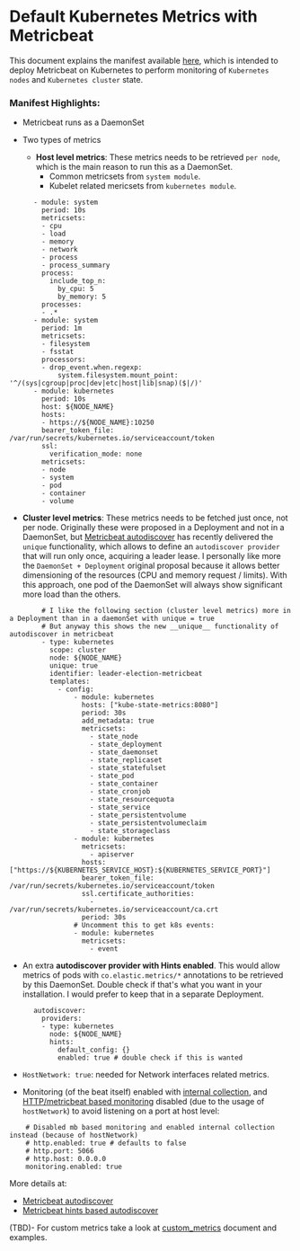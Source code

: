 # Default Kubernetes Metrics with Metricbeat

This document explains the manifest available [here](/resources/02_k8s_monitoring/10_kube-system_metrics_K8S.yaml), which is intended to deploy Metricbeat on Kubernetes to perform monitoring of `Kubernetes nodes` and `Kubernetes cluster` state.

### Manifest Highlights:

- Metricbeat runs as a DaemonSet

- Two types of metrics
  - __Host level metrics__: These metrics needs to be retrieved `per node`, which is the main reason to run this as a DaemonSet.
    - Common metricsets from `system module`.
    - Kubelet related mericsets from `kubernetes module`.

```
      - module: system
        period: 10s
        metricsets:
        - cpu
        - load
        - memory
        - network
        - process
        - process_summary
        process:
          include_top_n:
            by_cpu: 5
            by_memory: 5
        processes:
        - .*
      - module: system
        period: 1m
        metricsets:
        - filesystem
        - fsstat
        processors:
        - drop_event.when.regexp:
            system.filesystem.mount_point: '^/(sys|cgroup|proc|dev|etc|host|lib|snap)($|/)'
      - module: kubernetes
        period: 10s
        host: ${NODE_NAME}
        hosts:
        - https://${NODE_NAME}:10250
        bearer_token_file: /var/run/secrets/kubernetes.io/serviceaccount/token
        ssl:
          verification_mode: none
        metricsets:
        - node
        - system
        - pod
        - container
        - volume
```

  - __Cluster level metrics__: These metrics needs to be fetched just once, not per node. Originally these were proposed in a Deployment and not in a DaemonSet, but [Metricbeat autodiscover](https://www.elastic.co/guide/en/beats/metricbeat/current/configuration-autodiscover.html) has recently delivered the `unique` functionality, which allows to define an `autodiscover provider` that will run only once, acquiring a leader lease. I personally like more the `DaemonSet + Deployment` original proposal because it allows better dimensioning of the resources (CPU and memory request / limits). With this approach, one pod of the DaemonSet will always show significant more load than the others.

```
        # I like the following section (cluster level metrics) more in a Deployment than in a daemonSet with unique = true
        # But anyway this shows the new __unique__ functionality of autodiscover in metricbeat
        - type: kubernetes
          scope: cluster
          node: ${NODE_NAME}
          unique: true
          identifier: leader-election-metricbeat
          templates:
            - config:
                - module: kubernetes
                  hosts: ["kube-state-metrics:8080"]
                  period: 30s
                  add_metadata: true
                  metricsets:
                    - state_node
                    - state_deployment
                    - state_daemonset
                    - state_replicaset
                    - state_statefulset
                    - state_pod
                    - state_container
                    - state_cronjob
                    - state_resourcequota
                    - state_service
                    - state_persistentvolume
                    - state_persistentvolumeclaim
                    - state_storageclass
                - module: kubernetes
                  metricsets:
                    - apiserver
                  hosts: ["https://${KUBERNETES_SERVICE_HOST}:${KUBERNETES_SERVICE_PORT}"]
                  bearer_token_file: /var/run/secrets/kubernetes.io/serviceaccount/token
                  ssl.certificate_authorities:
                    - /var/run/secrets/kubernetes.io/serviceaccount/ca.crt
                  period: 30s
                # Uncomment this to get k8s events:
                - module: kubernetes
                  metricsets:
                    - event
```

- An extra __autodiscover provider with Hints enabled__. This would allow metrics of pods with `co.elastic.metrics/*` annotations to be retrieved by this DaemonSet. Double check if that's what you want in your installation. I would prefer to keep that in a separate Deployment.

```
      autodiscover:
        providers:
        - type: kubernetes
          node: ${NODE_NAME}
          hints:
            default_config: {}
            enabled: true # double check if this is wanted
```

- `HostNetwork: true`: needed for Network interfaces related metrics.

- Monitoring (of the beat itself) enabled with [internal collection](https://www.elastic.co/guide/en/beats/metricbeat/current/monitoring-internal-collection.html), and [HTTP/metricbeat based monitoring](https://www.elastic.co/guide/en/beats/metricbeat/current/monitoring-metricbeat-collection.html) disabled (due to the usage of `hostNetwork`) to avoid listening on a port at host level:

```
    # Disabled mb based monitoring and enabled internal collection instead (because of hostNetwork)
    # http.enabled: true # defaults to false
    # http.port: 5066
    # http.host: 0.0.0.0
    monitoring.enabled: true
```

More details at:

- [Metricbeat autodiscover](https://www.elastic.co/guide/en/beats/metricbeat/current/configuration-autodiscover.html)
- [Metricbeat hints based autodiscover](https://www.elastic.co/guide/en/beats/metricbeat/current/configuration-autodiscover-hints.html)

(TBD)- For custom metrics take a look at [custom_metrics](custom_metrics.md) document and examples.
